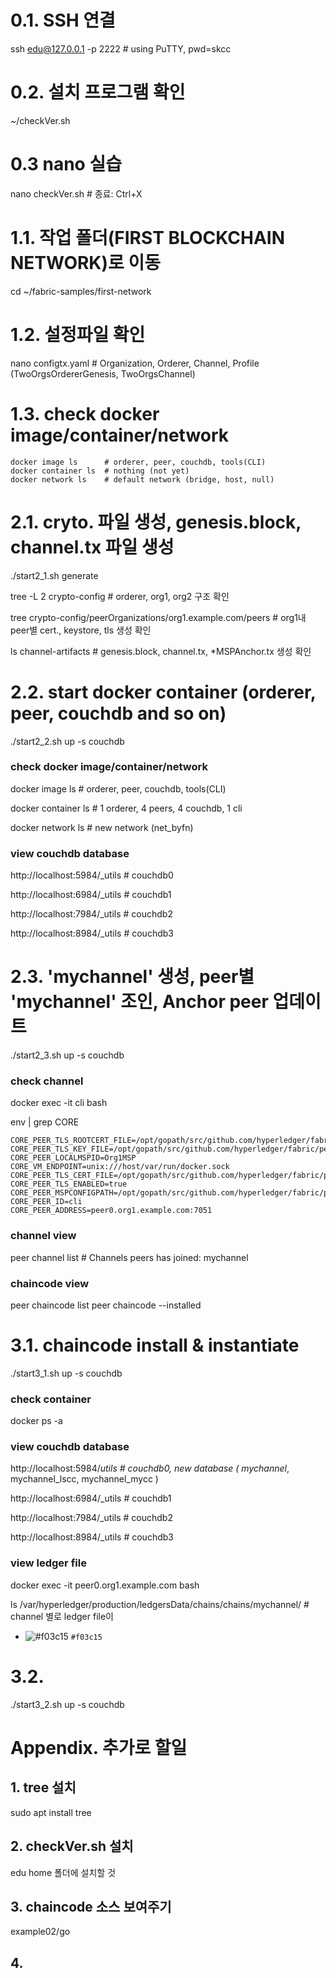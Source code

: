 # 0.1. SSH 연결
ssh edu@127.0.0.1 -p 2222   # using PuTTY, pwd=skcc
 
# 0.2. 설치 프로그램 확인
~/checkVer.sh

# 0.3 nano 실습
nano checkVer.sh   # 종료: Ctrl+X


# 1.1. 작업 폴더(FIRST BLOCKCHAIN NETWORK)로 이동
cd ~/fabric-samples/first-network

# 1.2. 설정파일 확인
nano configtx.yaml   # Organization, Orderer, Channel, Profile (TwoOrgsOrdererGenesis, TwoOrgsChannel)

# 1.3. check docker image/container/network
```
docker image ls      # orderer, peer, couchdb, tools(CLI)
docker container ls  # nothing (not yet)
docker network ls    # default network (bridge, host, null)
```

# 2.1. cryto. 파일 생성, genesis.block, channel.tx 파일 생성
./start2_1.sh generate

tree -L 2 crypto-config     # orderer, org1, org2 구조 확인

tree crypto-config/peerOrganizations/org1.example.com/peers  # org1내 peer별 cert., keystore, tls 생성 확인

ls channel-artifacts       # genesis.block, channel.tx, *MSPAnchor.tx 생성 확인

# 2.2. start docker container (orderer, peer, couchdb and so on)
./start2_2.sh up -s couchdb

### check docker image/container/network
docker image ls      # orderer, peer, couchdb, tools(CLI)

docker container ls  # 1 orderer, 4 peers, 4 couchdb, 1 cli

docker network ls    # new network (net_byfn)

### view couchdb database
http://localhost:5984/_utils   # couchdb0

http://localhost:6984/_utils   # couchdb1

http://localhost:7984/_utils   # couchdb2

http://localhost:8984/_utils   # couchdb3

# 2.3. 'mychannel' 생성, peer별 'mychannel' 조인, Anchor peer 업데이트
./start2_3.sh up -s couchdb

### check channel
docker exec -it cli bash

env | grep CORE
```
CORE_PEER_TLS_ROOTCERT_FILE=/opt/gopath/src/github.com/hyperledger/fabric/peer/crypto/peerOrganizations/org1.example.com/peers/peer0.org1.example.com/tls/ca.crt
CORE_PEER_TLS_KEY_FILE=/opt/gopath/src/github.com/hyperledger/fabric/peer/crypto/peerOrganizations/org1.example.com/peers/peer0.org1.example.com/tls/server.key
CORE_PEER_LOCALMSPID=Org1MSP
CORE_VM_ENDPOINT=unix:///host/var/run/docker.sock
CORE_PEER_TLS_CERT_FILE=/opt/gopath/src/github.com/hyperledger/fabric/peer/crypto/peerOrganizations/org1.example.com/peers/peer0.org1.example.com/tls/server.crt
CORE_PEER_TLS_ENABLED=true
CORE_PEER_MSPCONFIGPATH=/opt/gopath/src/github.com/hyperledger/fabric/peer/crypto/peerOrganizations/org1.example.com/users/Admin@org1.example.com/msp
CORE_PEER_ID=cli
CORE_PEER_ADDRESS=peer0.org1.example.com:7051
```

### channel view
peer channel list      # Channels peers has joined: mychannel

### chaincode view
peer chaincode list
peer chaincode --installed


# 3.1. chaincode install & instantiate
./start3_1.sh up -s couchdb

### check container
docker ps -a

### view couchdb database 
http://localhost:5984/_utils   # couchdb0, new database ( mychannel_, mychannel_lscc, mychannel_mycc )
                               
http://localhost:6984/_utils   # couchdb1

http://localhost:7984/_utils   # couchdb2

http://localhost:8984/_utils   # couchdb3

### view ledger file
docker exec -it peer0.org1.example.com bash

ls /var/hyperledger/production/ledgersData/chains/chains/mychannel/  # channel 별로 ledger file이 

- ![#f03c15](https://placehold.it/15/f03c15/000000?text=+) `#f03c15`


# 3.2. 
./start3_2.sh up -s couchdb



# Appendix. 추가로 할일 
## 1. tree 설치
sudo apt install tree 

## 2. checkVer.sh 설치
edu home 폴더에 설치할 것 

## 3. chaincode 소스 보여주기
example02/go

## 4. 
